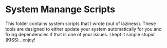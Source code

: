 # System Manange Scripts
This folder contains system scripts that I wrote (out of laziness). These tools are designed to either update your system automatically for you and fixing dependencies if that is one of your issues. I kept it simple stupid (KISS)...enjoy!
